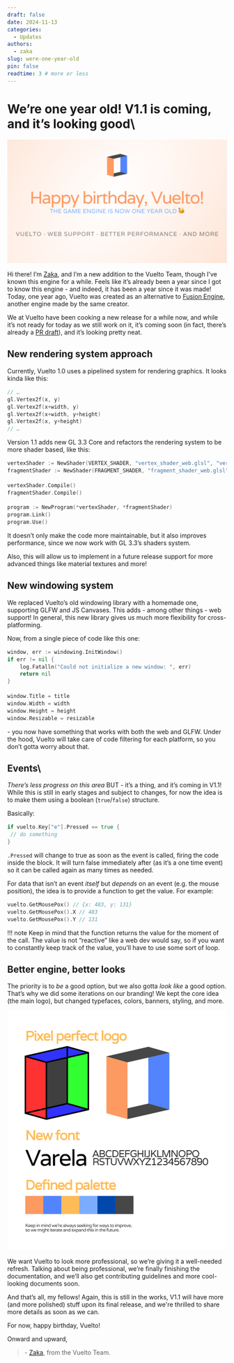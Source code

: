 ```yaml
---
draft: false
date: 2024-11-13
categories:
  - Updates
authors:
  - zaka
slug: were-one-year-old
pin: false
readtime: 3 # more or less
---
```


# We’re one year old\! V1.1 is coming, and it’s looking good\

![Post cover](../assets/were-one-year-old-cover.png)

Hi there\! I’m [Zaka](https://github.com/ZakaHaceCosas), and I’m a new addition to the Vuelto Team, though I’ve known this engine for a while. Feels like it’s already been a year since I got to know this engine \- and indeed, it has been a year since it was made\! Today, one year ago, Vuelto was created as an alternative to [Fusion Engine](https://github.com/fusionengine-org/fusion), another engine made by the same creator.

We at Vuelto have been cooking a new release for a while now, and while it’s not ready for today as we still work on it, it’s coming soon (in fact, there’s already a [PR draft](https://github.com/vuelto-org/vuelto/pull/8)), and it’s looking pretty neat.

## New rendering system approach

Currently, Vuelto 1.0 uses a pipelined system for rendering graphics. It looks kinda like this:

```go
// …
gl.Vertex2f(x, y)
gl.Vertex2f(x+width, y)
gl.Vertex2f(x+width, y+height)
gl.Vertex2f(x, y+height)
// …
```

Version 1.1 adds new GL 3.3 Core and refactors the rendering system to be more shader based, like this:

```go
vertexShader := NewShader(VERTEX_SHADER, "vertex_shader_web.glsl", "vertex_shader_desktop.glsl")
fragmentShader := NewShader(FRAGMENT_SHADER, "fragment_shader_web.glsl", "fragment_shader_desktop.glsl")

vertexShader.Compile()
fragmentShader.Compile()

program := NewProgram(*vertexShader, *fragmentShader)
program.Link()
program.Use()
```

It doesn’t only make the code more maintainable, but it also improves performance, since we now work with GL 3.3’s shaders system.

Also, this will allow us to implement in a future release support for more advanced things like material textures and more\!

## New windowing system

We replaced Vuelto’s old windowing library with a homemade one, supporting GLFW and JS Canvases. This adds \- among other things \- web support\! In general, this new library gives us much more flexibility for cross-platforming.

Now, from a single piece of code like this one:

```go
window, err := windowing.InitWindow()
if err != nil {
    log.Fatalln("Could not initialize a new window: ", err)
    return nil
}

window.Title = title
window.Width = width
window.Height = height
window.Resizable = resizable
```

\- you now have something that works with both the web and GLFW. Under the hood, Vuelto will take care of code filtering for each platform, so you don’t gotta worry about that.

## Events\

*There’s less progress on this area* BUT \- it’s a thing, and it’s coming in V1.1\! While this is still in early stages and subject to changes, for now the idea is to make them using a boolean (`true`/`false`) structure.

Basically:

```go
if vuelto.Key["e"].Pressed == true {
 // do something
}
```

`.Pressed` will change to true as soon as the event is called, firing the code inside the block. It will turn false immediately after (as it’s a one time event) so it can be called again as many times as needed.

For data that isn’t an event *itself* but *depends* on an event (e.g. the mouse position), the idea is to provide a function to get the value. For example:

```go
vuelto.GetMousePox() // {x: 483, y: 131}
vuelto.GetMousePox().X // 483
vuelto.GetMousePox().Y // 131
```

!!! note
    Keep in mind that the function returns the value for the moment of the call.
    The value is not “reactive” like a web dev would say, so if you want to constantly keep track of the value, you’ll have to use some sort of loop.

## Better engine, better looks

The priority is to *be* a good option, but we also gotta *look like* a good option. That’s why we did some iterations on our branding\! We kept the core idea (the main logo),  but changed typefaces, colors, banners, styling, and more.

![An image showing some of the design tweaks we did to Vuelto's branding](../assets/were-one-year-old-image1.png)

We want Vuelto to look more professional, so we’re giving it a well-needed refresh. Talking about being professional, we’re finally finishing the documentation, and we’ll also get contributing guidelines and more cool-looking documents soon.

And that’s all, my fellows\! Again, this is still in the works, V1.1 will have more (and more polished) stuff upon its final release, and we're thrilled to share more details as soon as we can.

For now, happy birthday, Vuelto\!

Onward and upward,
> \- [Zaka](https://github.com/ZakaHaceCosas), from the Vuelto Team.
